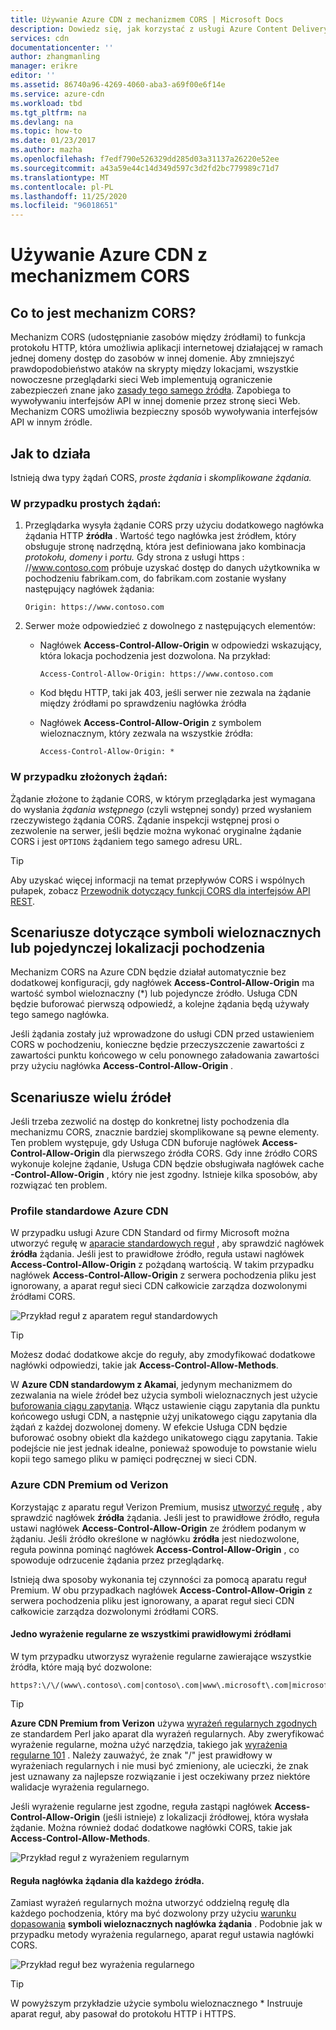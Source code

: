 ```yaml
---
title: Używanie Azure CDN z mechanizmem CORS | Microsoft Docs
description: Dowiedz się, jak korzystać z usługi Azure Content Delivery Network (CDN) z funkcją udostępniania zasobów między źródłami (CORS).
services: cdn
documentationcenter: ''
author: zhangmanling
manager: erikre
editor: ''
ms.assetid: 86740a96-4269-4060-aba3-a69f00e6f14e
ms.service: azure-cdn
ms.workload: tbd
ms.tgt_pltfrm: na
ms.devlang: na
ms.topic: how-to
ms.date: 01/23/2017
ms.author: mazha
ms.openlocfilehash: f7edf790e526329dd285d03a31137a26220e52ee
ms.sourcegitcommit: a43a59e44c14d349d597c3d2fd2bc779989c71d7
ms.translationtype: MT
ms.contentlocale: pl-PL
ms.lasthandoff: 11/25/2020
ms.locfileid: "96018651"
---
```

# <a name="using-azure-cdn-with-cors"></a>Używanie Azure CDN z mechanizmem CORS
## <a name="what-is-cors"></a>Co to jest mechanizm CORS?
Mechanizm CORS (udostępnianie zasobów między źródłami) to funkcja protokołu HTTP, która umożliwia aplikacji internetowej działającej w ramach jednej domeny dostęp do zasobów w innej domenie. Aby zmniejszyć prawdopodobieństwo ataków na skrypty między lokacjami, wszystkie nowoczesne przeglądarki sieci Web implementują ograniczenie zabezpieczeń znane jako [zasady tego samego źródła](https://www.w3.org/Security/wiki/Same_Origin_Policy).  Zapobiega to wywoływaniu interfejsów API w innej domenie przez stronę sieci Web.  Mechanizm CORS umożliwia bezpieczny sposób wywoływania interfejsów API w innym źródle.

## <a name="how-it-works"></a>Jak to działa
Istnieją dwa typy żądań CORS, *proste żądania* i *skomplikowane żądania.*

### <a name="for-simple-requests"></a>W przypadku prostych żądań:

1. Przeglądarka wysyła żądanie CORS przy użyciu dodatkowego nagłówka żądania HTTP **źródła** . Wartość tego nagłówka jest źródłem, który obsługuje stronę nadrzędną, która jest definiowana jako kombinacja *protokołu,* *domeny* i *portu.*  Gdy strona z usługi https \: //www.contoso.com próbuje uzyskać dostęp do danych użytkownika w pochodzeniu fabrikam.com, do fabrikam.com zostanie wysłany następujący nagłówek żądania:

   `Origin: https://www.contoso.com`

2. Serwer może odpowiedzieć z dowolnego z następujących elementów:

   * Nagłówek **Access-Control-Allow-Origin** w odpowiedzi wskazujący, która lokacja pochodzenia jest dozwolona. Na przykład:

     `Access-Control-Allow-Origin: https://www.contoso.com`

   * Kod błędu HTTP, taki jak 403, jeśli serwer nie zezwala na żądanie między źródłami po sprawdzeniu nagłówka źródła

   * Nagłówek **Access-Control-Allow-Origin** z symbolem wieloznacznym, który zezwala na wszystkie źródła:

     `Access-Control-Allow-Origin: *`

### <a name="for-complex-requests"></a>W przypadku złożonych żądań:

Żądanie złożone to żądanie CORS, w którym przeglądarka jest wymagana do wysłania *żądania wstępnego* (czyli wstępnej sondy) przed wysłaniem rzeczywistego żądania CORS. Żądanie inspekcji wstępnej prosi o zezwolenie na serwer, jeśli będzie można wykonać oryginalne żądanie CORS i jest `OPTIONS` żądaniem tego samego adresu URL.

> [!TIP]
> Aby uzyskać więcej informacji na temat przepływów CORS i wspólnych pułapek, zobacz [Przewodnik dotyczący funkcji CORS dla interfejsów API REST](https://www.moesif.com/blog/technical/cors/Authoritative-Guide-to-CORS-Cross-Origin-Resource-Sharing-for-REST-APIs/).
>
>

## <a name="wildcard-or-single-origin-scenarios"></a>Scenariusze dotyczące symboli wieloznacznych lub pojedynczej lokalizacji pochodzenia
Mechanizm CORS na Azure CDN będzie działał automatycznie bez dodatkowej konfiguracji, gdy nagłówek **Access-Control-Allow-Origin** ma wartość symbol wieloznaczny (*) lub pojedyncze źródło.  Usługa CDN będzie buforować pierwszą odpowiedź, a kolejne żądania będą używały tego samego nagłówka.

Jeśli żądania zostały już wprowadzone do usługi CDN przed ustawieniem CORS w pochodzeniu, konieczne będzie przeczyszczenie zawartości z zawartości punktu końcowego w celu ponownego załadowania zawartości przy użyciu nagłówka **Access-Control-Allow-Origin** .

## <a name="multiple-origin-scenarios"></a>Scenariusze wielu źródeł
Jeśli trzeba zezwolić na dostęp do konkretnej listy pochodzenia dla mechanizmu CORS, znacznie bardziej skomplikowane są pewne elementy. Ten problem występuje, gdy Usługa CDN buforuje nagłówek **Access-Control-Allow-Origin** dla pierwszego źródła CORS.  Gdy inne źródło CORS wykonuje kolejne żądanie, Usługa CDN będzie obsługiwała nagłówek cache **-Control-Allow-Origin** , który nie jest zgodny.  Istnieje kilka sposobów, aby rozwiązać ten problem.

### <a name="azure-cdn-standard-profiles"></a>Profile standardowe Azure CDN
W przypadku usługi Azure CDN Standard od firmy Microsoft można utworzyć regułę w [aparacie standardowych reguł](cdn-standard-rules-engine-reference.md) , aby sprawdzić nagłówek **źródła** żądania. Jeśli jest to prawidłowe źródło, reguła ustawi nagłówek **Access-Control-Allow-Origin** z pożądaną wartością. W takim przypadku nagłówek **Access-Control-Allow-Origin** z serwera pochodzenia pliku jest ignorowany, a aparat reguł sieci CDN całkowicie zarządza dozwolonymi źródłami CORS.

![Przykład reguł z aparatem reguł standardowych](./media/cdn-cors/cdn-standard-cors.png)

> [!TIP]
> Możesz dodać dodatkowe akcje do reguły, aby zmodyfikować dodatkowe nagłówki odpowiedzi, takie jak **Access-Control-Allow-Methods**.
> 

W **Azure CDN standardowym z Akamai**, jedynym mechanizmem do zezwalania na wiele źródeł bez użycia symboli wieloznacznych jest użycie [buforowania ciągu zapytania](cdn-query-string.md). Włącz ustawienie ciągu zapytania dla punktu końcowego usługi CDN, a następnie użyj unikatowego ciągu zapytania dla żądań z każdej dozwolonej domeny. W efekcie Usługa CDN będzie buforować osobny obiekt dla każdego unikatowego ciągu zapytania. Takie podejście nie jest jednak idealne, ponieważ spowoduje to powstanie wielu kopii tego samego pliku w pamięci podręcznej w sieci CDN.  

### <a name="azure-cdn-premium-from-verizon"></a>Azure CDN Premium od Verizon
Korzystając z aparatu reguł Verizon Premium, musisz [utworzyć regułę](./cdn-verizon-premium-rules-engine.md) , aby sprawdzić nagłówek **źródła** żądania.  Jeśli jest to prawidłowe źródło, reguła ustawi nagłówek **Access-Control-Allow-Origin** ze źródłem podanym w żądaniu.  Jeśli źródło określone w nagłówku **źródła** jest niedozwolone, reguła powinna pominąć nagłówek **Access-Control-Allow-Origin** , co spowoduje odrzucenie żądania przez przeglądarkę. 

Istnieją dwa sposoby wykonania tej czynności za pomocą aparatu reguł Premium. W obu przypadkach nagłówek **Access-Control-Allow-Origin** z serwera pochodzenia pliku jest ignorowany, a aparat reguł sieci CDN całkowicie zarządza dozwolonymi źródłami CORS.

#### <a name="one-regular-expression-with-all-valid-origins"></a>Jedno wyrażenie regularne ze wszystkimi prawidłowymi źródłami
W tym przypadku utworzysz wyrażenie regularne zawierające wszystkie źródła, które mają być dozwolone: 

```http
https?:\/\/(www\.contoso\.com|contoso\.com|www\.microsoft\.com|microsoft.com\.com)$
```

> [!TIP]
> **Azure CDN Premium from Verizon** używa [wyrażeń regularnych zgodnych](https://pcre.org/) ze standardem Perl jako aparat dla wyrażeń regularnych.  Aby zweryfikować wyrażenie regularne, można użyć narzędzia, takiego jak [wyrażenia regularne 101](https://regex101.com/) .  Należy zauważyć, że znak "/" jest prawidłowy w wyrażeniach regularnych i nie musi być zmieniony, ale ucieczki, że znak jest uznawany za najlepsze rozwiązanie i jest oczekiwany przez niektóre walidacje wyrażenia regularnego.
> 
> 

Jeśli wyrażenie regularne jest zgodne, reguła zastąpi nagłówek **Access-Control-Allow-Origin** (jeśli istnieje) z lokalizacji źródłowej, która wysłała żądanie.  Można również dodać dodatkowe nagłówki CORS, takie jak **Access-Control-Allow-Methods**.

![Przykład reguł z wyrażeniem regularnym](./media/cdn-cors/cdn-cors-regex.png)

#### <a name="request-header-rule-for-each-origin"></a>Reguła nagłówka żądania dla każdego źródła.
Zamiast wyrażeń regularnych można utworzyć oddzielną regułę dla każdego pochodzenia, który ma być dozwolony przy użyciu [warunku dopasowania](/previous-versions/azure/mt757336(v=azure.100)#match-conditions) **symboli wieloznacznych nagłówka żądania** . Podobnie jak w przypadku metody wyrażenia regularnego, aparat reguł ustawia nagłówki CORS. 

![Przykład reguł bez wyrażenia regularnego](./media/cdn-cors/cdn-cors-no-regex.png)

> [!TIP]
> W powyższym przykładzie użycie symbolu wieloznacznego * Instruuje aparat reguł, aby pasował do protokołu HTTP i HTTPS.
> 
>
